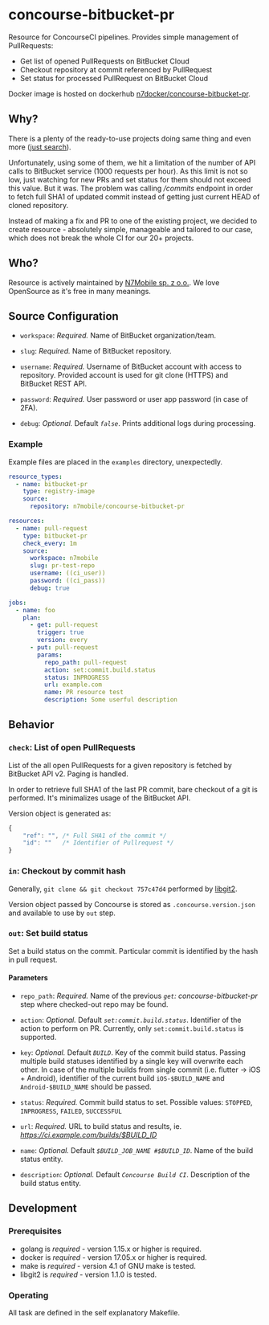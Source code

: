 # concourse-bitbucket-pr

Resource for ConcourseCI pipelines. Provides simple management of PullRequests:

* Get list of opened PullRequests on BitBucket Cloud
* Checkout repository at commit referenced by PullRequest
* Set status for processed PullRequest on BitBucket Cloud

Docker image is hosted on dockerhub [n7docker/concourse-bitbucket-pr](https://hub.docker.com/r/n7docker/concourse-bitbucket-pr).

## Why?

There is a plenty of the ready-to-use projects doing same thing and even more ([just search](https://github.com/search?q=concourse+bitbucket+pullrequest)). 

Unfortunately, using some of them, we hit a limitation of the number of API calls to BitBucket service (1000 requests per hour). As this limit is not so low, just watching for new PRs and set status for them should not exceed this value. But it was. The problem was calling */commits* endpoint in order to fetch full SHA1 of updated commit instead of getting just current HEAD of cloned repository.

Instead of making a fix and PR to one of the existing project, we decided to create resource - absolutely simple, manageable and tailored to our case, which does not break the whole CI for our 20+ projects.

## Who?

Resource is actively maintained by [N7Mobile sp. z o.o.](https://n7mobile.com). We love OpenSource as it's free in many meanings.

## Source Configuration

* `workspace`: *Required.* Name of BitBucket organization/team.

* `slug`: *Required.* Name of BitBucket repository.

* `username`: *Required.* Username of BitBucket account with access to repository. Provided account is used for git clone (HTTPS) and BitBucket REST API.

* `password`: *Required.* User password or user app password (in case of 2FA).

* `debug`: *Optional.* Default *`false`*. Prints additional logs during processing.

### Example

Example files are placed in the `examples` directory, unexpectedly.

```yaml
resource_types:
  - name: bitbucket-pr
    type: registry-image
    source:
      repository: n7mobile/concourse-bitbucket-pr

resources:
  - name: pull-request
    type: bitbucket-pr
    check_every: 1m
    source:
      workspace: n7mobile
      slug: pr-test-repo
      username: ((ci_user))
      password: ((ci_pass))
      debug: true

jobs:
  - name: foo
    plan:
      - get: pull-request
        trigger: true
        version: every
      - put: pull-request
        params:
          repo_path: pull-request
          action: set:commit.build.status
          status: INPROGRESS
          url: example.com
          name: PR resource test
          description: Some userful description
```

## Behavior

### `check`: List of open PullRequests

List of the all open PullRequests for a given repository is fetched by BitBucket API v2. Paging is handled.

In order to retrieve full SHA1 of the last PR commit, bare checkout of a git is performed. It's minimalizes usage of the BitBucket API.

Version object is generated as:
```javascript
{
    "ref": "", /* Full SHA1 of the commit */
    "id": ""   /* Identifier of Pullrequest */
}
```

### `in`: Checkout by commit hash

Generally, `git clone && git checkout 757c47d4` performed by [libgit2](https://libgit2.org).

Version object passed by Concourse is stored as `.concourse.version.json` and available to use by `out` step.

### `out`: Set build status

Set a build status on the commit. Particular commit is identified by the hash in pull request.

#### Parameters

* `repo_path`: *Required.* Name of the previous *`get`: concourse-bitbucket-pr* step where checked-out repo may be found.

* `action`: *Optional.* Default *`set:commit.build.status`*. Identifier of the action to perform on PR. Currently, only `set:commit.build.status` is supported.

* `key`: *Optional.* Default *`BUILD`*. Key of the commit build status. Passing multiple build statuses identified by a single key will overwrite each other. In case of the multiple builds from single commit (i.e. flutter -> iOS + Android), identifier of the current build `iOS-$BUILD_NAME` and `Android-$BUILD_NAME` should be passed.

* `status`: *Required.* Commit build status to set. Possible values: `STOPPED`, `INPROGRESS`, `FAILED`, `SUCCESSFUL`

* `url`: *Required.* URL to build status and results, ie. *https://ci.example.com/builds/$BUILD_ID*

* `name`: *Optional.* Default *`$BUILD_JOB_NAME #$BUILD_ID`*. Name of the build status entity.

* `description`: *Optional.* Default *`Concourse Build CI`*. Description of the build status entity.

## Development

### Prerequisites

* golang is *required* - version 1.15.x or higher is required.
* docker is *required* - version 17.05.x or higher is required.
* make is *required* - version 4.1 of GNU make is tested.
* libgit2 is *required* - version 1.1.0 is tested.

### Operating

All task are defined in the self explanatory Makefile.